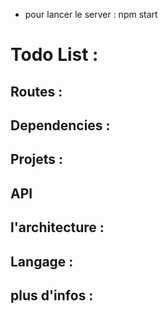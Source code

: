 - pour lancer le server : npm start 

# Todo List :
## Routes : 
## Dependencies :
## Projets :
## API
## l'architecture :
## Langage :
## plus d'infos :
